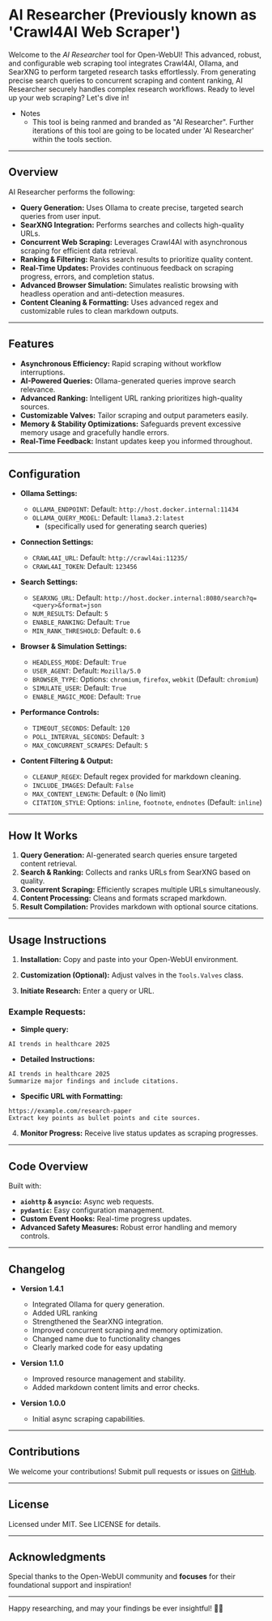 # AI Researcher (Previously known as 'Crawl4AI Web Scraper')

Welcome to the *AI Researcher* tool for Open-WebUI! This advanced, robust, and configurable web scraping tool integrates Crawl4AI, Ollama, and SearXNG to perform targeted research tasks effortlessly. From generating precise search queries to concurrent scraping and content ranking, AI Researcher securely handles complex research workflows. Ready to level up your web scraping? Let's dive in!  
  - Notes
     - This tool is being ranmed and branded as "AI Researcher". Further iterations of this tool are going to be located under 'AI Researcher' within the tools section.

---

## Overview

AI Researcher performs the following:
- **Query Generation:** Uses Ollama to create precise, targeted search queries from user input.
- **SearXNG Integration:** Performs searches and collects high-quality URLs.
- **Concurrent Web Scraping:** Leverages Crawl4AI with asynchronous scraping for efficient data retrieval.
- **Ranking & Filtering:** Ranks search results to prioritize quality content.
- **Real-Time Updates:** Provides continuous feedback on scraping progress, errors, and completion status.
- **Advanced Browser Simulation:** Simulates realistic browsing with headless operation and anti-detection measures.
- **Content Cleaning & Formatting:** Uses advanced regex and customizable rules to clean markdown outputs.

---

## Features

- **Asynchronous Efficiency:** Rapid scraping without workflow interruptions.
- **AI-Powered Queries:** Ollama-generated queries improve search relevance.
- **Advanced Ranking:** Intelligent URL ranking prioritizes high-quality sources.
- **Customizable Valves:** Tailor scraping and output parameters easily.
- **Memory & Stability Optimizations:** Safeguards prevent excessive memory usage and gracefully handle errors.
- **Real-Time Feedback:** Instant updates keep you informed throughout.

---

## Configuration

- **Ollama Settings:**
  - `OLLAMA_ENDPOINT`: Default: `http://host.docker.internal:11434`
  - `OLLAMA_QUERY_MODEL`: Default: `llama3.2:latest`
    - (specifically used for generating search queries)

- **Connection Settings:**  
  - `CRAWL4AI_URL`: Default: `http://crawl4ai:11235/`
  - `CRAWL4AI_TOKEN`: Default: `123456`

- **Search Settings:**
  - `SEARXNG_URL`: Default: `http://host.docker.internal:8080/search?q=<query>&format=json`
  - `NUM_RESULTS`: Default: `5`
  - `ENABLE_RANKING`: Default: `True`
  - `MIN_RANK_THRESHOLD`: Default: `0.6`

- **Browser & Simulation Settings:**  
  - `HEADLESS_MODE`: Default: `True`
  - `USER_AGENT`: Default: `Mozilla/5.0`
  - `BROWSER_TYPE`: Options: `chromium`, `firefox`, `webkit` (Default: `chromium`)
  - `SIMULATE_USER`: Default: `True`
  - `ENABLE_MAGIC_MODE`: Default: `True`

- **Performance Controls:**  
  - `TIMEOUT_SECONDS`: Default: `120`
  - `POLL_INTERVAL_SECONDS`: Default: `3`
  - `MAX_CONCURRENT_SCRAPES`: Default: `5`

- **Content Filtering & Output:**
  - `CLEANUP_REGEX`: Default regex provided for markdown cleaning.
  - `INCLUDE_IMAGES`: Default: `False`
  - `MAX_CONTENT_LENGTH`: Default: `0` (No limit)
  - `CITATION_STYLE`: Options: `inline`, `footnote`, `endnotes` (Default: `inline`)

---

## How It Works

1. **Query Generation:** AI-generated search queries ensure targeted content retrieval.
2. **Search & Ranking:** Collects and ranks URLs from SearXNG based on quality.
3. **Concurrent Scraping:** Efficiently scrapes multiple URLs simultaneously.
4. **Content Processing:** Cleans and formats scraped markdown.
5. **Result Compilation:** Provides markdown with optional source citations.

---

## Usage Instructions

1. **Installation:** Copy and paste into your Open-WebUI environment.

2. **Customization (Optional):** Adjust valves in the `Tools.Valves` class.

3. **Initiate Research:** Enter a query or URL.

### Example Requests:

- **Simple query:**
```
AI trends in healthcare 2025
```

- **Detailed Instructions:**
```
AI trends in healthcare 2025
Summarize major findings and include citations.
```

- **Specific URL with Formatting:**
```
https://example.com/research-paper
Extract key points as bullet points and cite sources.
```

4. **Monitor Progress:** Receive live status updates as scraping progresses.

---

## Code Overview

Built with:
- **`aiohttp` & `asyncio`:** Async web requests.
- **`pydantic`:** Easy configuration management.
- **Custom Event Hooks:** Real-time progress updates.
- **Advanced Safety Measures:** Robust error handling and memory controls.

---

## Changelog

- **Version 1.4.1**
  - Integrated Ollama for query generation.
  - Added URL ranking
  - Strengthened the SearXNG integration.
  - Improved concurrent scraping and memory optimization.
  - Changed name due to functionality changes
  - Clearly marked code for easy updating

- **Version 1.1.0**
  - Improved resource management and stability.
  - Added markdown content limits and error checks.

- **Version 1.0.0**
  - Initial async scraping capabilities.

---

## Contributions

We welcome your contributions! Submit pull requests or issues on [GitHub](https://github.com/BrandXX/open-webui/).

---

## License

Licensed under MIT. See LICENSE for details.

---

## Acknowledgments

Special thanks to the Open-WebUI community and **focuses** for their foundational support and inspiration!

---

Happy researching, and may your findings be ever insightful! 🚀😄


